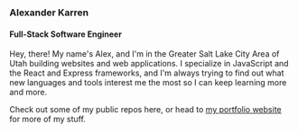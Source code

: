 ### Alexander Karren
#### Full-Stack Software Engineer

Hey, there! My name's Alex, and I'm in the Greater Salt Lake City Area of Utah building websites and web applications. I specialize in JavaScript and the React and Express frameworks, and I'm always trying to find out what new languages and tools interest me the most so I can keep learning more and more.

Check out some of my public repos here, or head to [my portfolio website](https://alexanderkarren.com) for more of my stuff.
